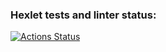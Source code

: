 ### Hexlet tests and linter status:
[![Actions Status](https://github.com/etherealelement/frontend-project-44/actions/workflows/hexlet-check.yml/badge.svg)](https://github.com/etherealelement/frontend-project-44/actions)